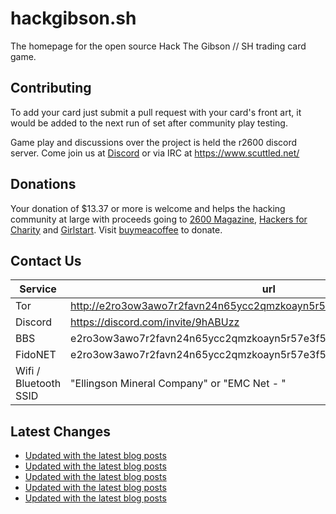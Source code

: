 # hackgibson.sh
The homepage for the open source Hack The Gibson // SH trading card game.


## Contributing

To add your card just submit a pull request with your card's front art, it would be added to the next run of set after community play testing.

Game play and discussions over the project is held the r2600 discord server. Come join us at [Discord](https://discord.com/invite/9hABUzz) or via IRC at https://www.scuttled.net/


## Donations

Your donation of $13.37 or more is welcome and helps the hacking community at large with proceeds going to [2600 Magazine](https://2600.com/), [Hackers for Charity](https://hackersforcharity.org) and [Girlstart](https://girlstart.org).  Visit [buymeacoffee](https://www.buymeacoffee.com/hackgibson.sh) to donate.


## Contact Us

Service | url
-|-
Tor | http://e2ro3ow3awo7r2favn24n65ycc2qmzkoayn5r57e3f56nvjwdcgg32ad.onion
Discord | https://discord.com/invite/9hABUzz
BBS | e2ro3ow3awo7r2favn24n65ycc2qmzkoayn5r57e3f56nvjwdcgg32ad.onion:23
FidoNET | e2ro3ow3awo7r2favn24n65ycc2qmzkoayn5r57e3f56nvjwdcgg32ad.onion:24554
Wifi / Bluetooth SSID | "Ellingson Mineral Company" or "EMC Net - <fidonet address>"

## Latest Changes
<!-- BLOG-POST-LIST:START -->
- [Updated with the latest blog posts](https://github.com/DFW2600/hackgibson.sh/commit/2d8f629cadcec080d50efab2164334a9378307ba)
- [Updated with the latest blog posts](https://github.com/DFW2600/hackgibson.sh/commit/8bdda17119c4bb6eff5a782680022868f71e80d9)
- [Updated with the latest blog posts](https://github.com/DFW2600/hackgibson.sh/commit/a6e1777f3456ca7b7db1c0dac4163eaeaafa6c4b)
- [Updated with the latest blog posts](https://github.com/DFW2600/hackgibson.sh/commit/44833afb9ddf92f2df0478ae6307da68b7d91a42)
- [Updated with the latest blog posts](https://github.com/DFW2600/hackgibson.sh/commit/222bb90c0a7865078982d5f27f7741d987a3ca8a)
<!-- BLOG-POST-LIST:END -->
